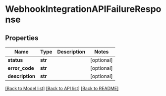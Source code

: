 # WebhookIntegrationAPIFailureResponse

## Properties
Name | Type | Description | Notes
------------ | ------------- | ------------- | -------------
**status** | **str** |  | [optional] 
**error_code** | **str** |  | [optional] 
**description** | **str** |  | [optional] 

[[Back to Model list]](../README.md#documentation-for-models) [[Back to API list]](../README.md#documentation-for-api-endpoints) [[Back to README]](../README.md)

